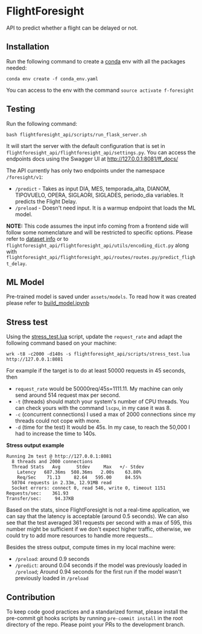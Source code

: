 # FlightForesight

API to predict whether a flight can be delayed or not.

## Installation 

Run the following command to create a [conda](https://docs.conda.io/projects/conda/en/latest/user-guide/install/linux.html) env with all the packages needed:

```
conda env create -f conda_env.yaml
```

You can access to the env with the command `source activate f-foresight`

## Testing

Run the following command:

```
bash flightforesight_api/scripts/run_flask_server.sh 
```

It will start the server with the default configuration that is set in `flightforesight_api/flightforesight_api/settings.py`. You can access the endpoints docs using the Swagger UI at http://127.0.0.1:8081/ff_docs/

The API currently has only two endpoints under the namespace `/foresight/v1`: 
- `/predict` - Takes as input DIA, MES, temporada_alta, DIANOM, TIPOVUELO, OPERA, SIGLAORI, SIGLADES, periodo_dia variables. It predicts the Flight Delay.
- `/preload` - Doesn't need input. It is a warmup endpoint that loads the ML model.

**NOTE:** This code assumes the input info coming from a frontend side will follow some nomenclature and will be restricted to specific options. Please refer to [dataset info](assets/datasets/README.md) or to `flightforesight_api/flightforesight_api/utils/encoding_dict.py` along with `flightforesight_api/flightforesight_api/routes/routes.py/predict_flight_delay`. 

## ML Model 

Pre-trained model is saved under `assets/models`. To read how it was created please refer to [build_model.ipynb](assets/notebooks/) 

## Stress test

Using the [stress_test.lua](flightforesight_api/scripts/stress_test.lua) script, update the `request_rate` and adapt the following command based on your machine:

```
wrk -t8 -c2000 -d140s -s flightforesight_api/scripts/stress_test.lua http://127.0.0.1:8081
```

For example if the target is to do at least 50000 requests in 45 seconds, then 
- `request_rate` would be 50000req/45s=1111.11. My machine can only send around 514 request max per second.
- `-t` (threads) should match your system's number of CPU threads. You can check yours with the command `lscpu`, in my case it was 8. 
- `-c` (concurrent connections) I used a max of 2000 connections since my threads could not cope with more.
- `-d` (time for the test) It would be 45s. In my case, to reach the 50,000 I had to increase the time to 140s.

**Stress output example**
```
Running 2m test @ http://127.0.0.1:8081
  8 threads and 2000 connections
  Thread Stats   Avg      Stdev     Max   +/- Stdev
    Latency   687.36ms  508.36ms   2.00s    63.80%
    Req/Sec    71.13     82.64   595.00     84.55%
  50704 requests in 2.33m, 12.91MB read
  Socket errors: connect 0, read 546, write 0, timeout 1151
Requests/sec:    361.93
Transfer/sec:     94.37KB
```

Based on the stats, since FlightForesight is not a real-time application, we can say that the latency is acceptable (around 0.5 seconds). We can also see that the test averaged 361 requests per second with a max of 595, this number might be sufficient if we don't expect higher traffic, otherwise, we could try to add more resources to handle more requests... 

Besides the stress output, compute times in my local machine were: 
- `/preload`: around 0.9 seconds
- `/predict`: around 0.04 seconds if the model was previously loaded in `/preload`;  Around 0.94 seconds for the first run if the model wasn't previously loaded in `/preload`

## Contribution 

To keep code good practices and a standarized format, please install the pre-commit git hooks scripts by running ```pre-commit install``` in the root directory of the repo. Please point your PRs to the development branch.
